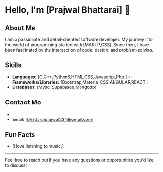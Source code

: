 # Hello, I'm [Prajwal Bhattarai] 👋

## About Me

I am a passionate and detail-oriented software developer. My journey into the world of programming started with [MARUP,CSS]. Since then, I have been fascinated by the intersection of code, design, and problem-solving.

## Skills

- **Languages:** [C,C++,Python6,HTML,CSS,Javascript,Php.]
=- **Frameworks/Libraries:** [Bootstrap,Material CSS,ANGULAR,REACT.]
- **Databases:** [Mysql,Supabasee,Mongodb]


## Contact Me

- 
- Email: [bhattaraiprajwal234@gmail.com]

## Fun Facts

- [I love listening to music.]

---

Feel free to reach out if you have any questions or opportunities you'd like to discuss!

<!---
bhattaraiprajwal/bhattaraiprajwal is a ✨ special ✨ repository because its `README.md` (this file) appears on your GitHub profile.
You can click the Preview link to take a look at your changes.
--->
